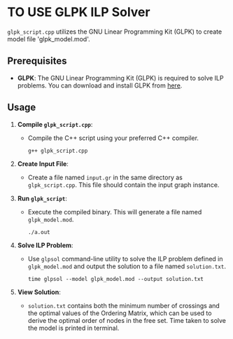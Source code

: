 # TO USE GLPK ILP Solver 

`glpk_script.cpp` utilizes the GNU Linear Programming Kit (GLPK) to create model file 'glpk_model.mod'.

## Prerequisites

- **GLPK**: The GNU Linear Programming Kit (GLPK) is required to solve ILP problems. You can download and install GLPK from [here](https://www.gnu.org/software/glpk/). 

## Usage

1. **Compile `glpk_script.cpp`**:
   - Compile the C++ script using your preferred C++ compiler.
     ```
     g++ glpk_script.cpp 
     ```

2. **Create Input File**:
   - Create a file named `input.gr` in the same directory as `glpk_script.cpp`. This file should contain the input graph instance.

3. **Run `glpk_script`**:
   - Execute the compiled binary. This will generate a file named `glpk_model.mod`.
     ```
     ./a.out
     ```

4. **Solve ILP Problem**:
   - Use `glpsol` command-line utility to solve the ILP problem defined in `glpk_model.mod` and output the solution to a file named `solution.txt`.
     ```
     time glpsol --model glpk_model.mod --output solution.txt
     ```

5. **View Solution**:
   - `solution.txt` contains both the minimum number of crossings and the optimal values of the Ordering Matrix, which can be used to derive the optimal order of nodes in the free set. Time taken to solve the model is printed in terminal. 